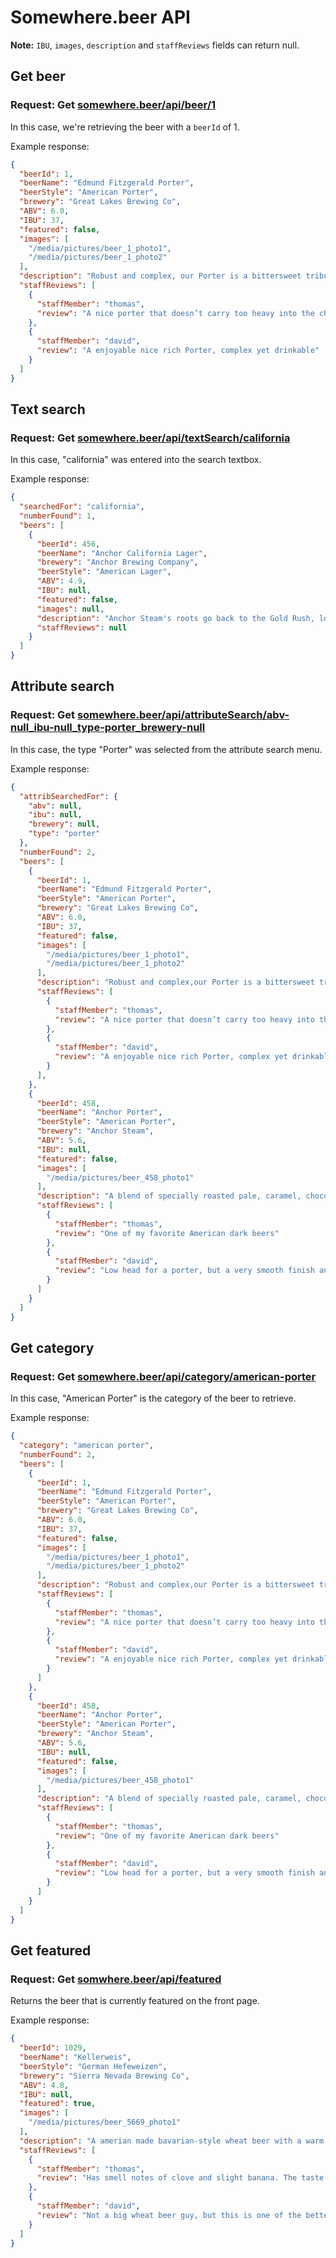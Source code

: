 # Somewhere.beer API

**Note:** `IBU`, `images`, `description` and `staffReviews` fields can return null.

## Get beer

### Request: Get [somewhere.beer/api/beer/1](https://somewhere.beer/api/beer/1)

In this case, we're retrieving the beer with a `beerId` of 1.

Example response:
```json
{
  "beerId": 1,
  "beerName": "Edmund Fitzgerald Porter",
  "beerStyle": "American Porter",
  "brewery": "Great Lakes Brewing Co",
  "ABV": 6.0,
  "IBU": 37,
  "featured": false,
  "images": [
    "/media/pictures/beer_1_photo1",
    "/media/pictures/beer_1_photo2"
  ],
  "description": "Robust and complex, our Porter is a bittersweet tribute to the legendary freighter fallen crew--taken too soon when the gales of November came early.",
  "staffReviews": [
    {
      "staffMember": "thomas",
      "review": "A nice porter that doesn’t carry too heavy into the chocolate side of the roast flavor"
    },
    {
      "staffMember": "david",
      "review": "A enjoyable nice rich Porter, complex yet drinkable"
    }
  ]
}
```

## Text search

### Request: Get [somewhere.beer/api/textSearch/california](https://somewhere.beer/api/textSearch/california)

In this case, "california" was entered into the search textbox.

Example response:
```json
{
  "searchedFor": "california",
  "numberFound": 1,
  "beers": [
    {
      "beerId": 456,
      "beerName": "Anchor California Lager",
      "brewery": "Anchor Brewing Company",
      "beerStyle": "American Lager",
      "ABV": 4.9,
      "IBU": null,
      "featured": false,
      "images": null,
      "description": "Anchor Steam's roots go back to the Gold Rush, long before icehouses and modern refrigeration made traditional lagers a viable California option. In 1876, thanks to an ice pond in the mountains and a belief that anything is possible in the Golden State, a little brewery named Boca created California's first genuine lager. Anchor California Lager is our re-creation of this historic American beer.",
      "staffReviews": null
    }
  ]
}
```

## Attribute search

### Request: Get [somewhere.beer/api/attributeSearch/abv-null_ibu-null_type-porter_brewery-null](https://somewhere.beer/api/attributeSearch/abv-null_ibu-null_type-porter_brewery-null)

In this case, the type "Porter" was selected from the attribute search menu.

Example response:
```json
{
  "attribSearchedFor": {
    "abv": null,
    "ibu": null,
    "brewery": null,
    "type": "porter"
  },
  "numberFound": 2,
  "beers": [
    {
      "beerId": 1,
      "beerName": "Edmund Fitzgerald Porter",
      "beerStyle": "American Porter",
      "brewery": "Great Lakes Brewing Co",
      "ABV": 6.0,
      "IBU": 37,
      "featured": false,
      "images": [
        "/media/pictures/beer_1_photo1",
        "/media/pictures/beer_1_photo2"
      ],
      "description": "Robust and complex,our Porter is a bittersweet tribute to the legendary freighter fallen crew--taken too soon when the gales of November came early.",
      "staffReviews": [
        {
          "staffMember": "thomas",
          "review": "A nice porter that doesn’t carry too heavy into the chocolate side of the roast flavor"
        },
        {
          "staffMember": "david",
          "review": "A enjoyable nice rich Porter, complex yet drinkable"
        }
      ],
    },
    {
      "beerId": 458,
      "beerName": "Anchor Porter",
      "beerStyle": "American Porter",
      "brewery": "Anchor Steam",
      "ABV": 5.6,
      "IBU": null,
      "featured": false,
      "images": [
        "/media/pictures/beer_458_photo1"
      ],
      "description": "A blend of specially roasted pale, caramel, chocolate, and black malts, along with our top-fermenting yeast, creates complexity without bitterness. The brew is hopped at a high rate, and naturally carbonated. The result is dark in the glass, but surprisingly light on the palate.",
      "staffReviews": [
        {
          "staffMember": "thomas",
          "review": "One of my favorite American dark beers"
        },
        {
          "staffMember": "david",
          "review": "Low head for a porter, but a very smooth finish and has a warm caramel smell to it"
        }
      ]
    }
  ]
}
```

## Get category 

### Request: Get [somewhere.beer/api/category/american-porter](https://somewhere.beer/api/category/american-porter)

In this case, "American Porter" is the category of the beer to retrieve.

Example response:
```json
{
  "category": "american porter",
  "numberFound": 2,
  "beers": [
    {
      "beerId": 1,
      "beerName": "Edmund Fitzgerald Porter",
      "beerStyle": "American Porter",
      "brewery": "Great Lakes Brewing Co",
      "ABV": 6.0,
      "IBU": 37,
      "featured": false,
      "images": [
        "/media/pictures/beer_1_photo1",
        "/media/pictures/beer_1_photo2"
      ],
      "description": "Robust and complex,our Porter is a bittersweet tribute to the legendary freighter fallen crew--taken too soon when the gales of November came early.",
      "staffReviews": [
        {
          "staffMember": "thomas",
          "review": "A nice porter that doesn’t carry too heavy into the chocolate side of the roast flavor"
        },
        {
          "staffMember": "david",
          "review": "A enjoyable nice rich Porter, complex yet drinkable"
        }
      ]
    },
    {
      "beerId": 458,
      "beerName": "Anchor Porter",
      "beerStyle": "American Porter",
      "brewery": "Anchor Steam",
      "ABV": 5.6,
      "IBU": null,
      "featured": false,
      "images": [
        "/media/pictures/beer_458_photo1"
      ],
      "description": "A blend of specially roasted pale, caramel, chocolate, and black malts, along with our top-fermenting yeast, creates complexity without bitterness. The brew is hopped at a high rate, and naturally carbonated. The result is dark in the glass, but surprisingly light on the palate.",
      "staffReviews": [
        {
          "staffMember": "thomas",
          "review": "One of my favorite American dark beers"
        },
        {
          "staffMember": "david",
          "review": "Low head for a porter, but a very smooth finish and has a warm caramel smell to it"
        }
      ]
    }
  ]
}
``` 

## Get featured

### Request: Get [somwhere.beer/api/featured](https://somewhere.beer/api/featured)

Returns the beer that is currently featured on the front page.

Example response:
```json
{
  "beerId": 1029,
  "beerName": "Kellerweis",
  "beerStyle": "German Hefeweizen",
  "brewery": "Sierra Nevada Brewing Co",
  "ABV": 4.8,
  "IBU": null,
  "featured": true,
  "images": [
    "/media/pictures/beer_5669_photo1"
  ],
  "description": "A amerian made bavarian-style wheat beer with a warm and sweet flavor",
  "staffReviews": [
    {
      "staffMember": "thomas",
      "review": "Has smell notes of clove and slight banana. The taste is classic to the style"
    },
    {
      "staffMember": "david",
      "review": "Not a big wheat beer guy, but this is one of the better ones I have tried recently"
    }
  ]
}
```

